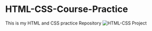 # HTML-CSS-Course-Practice
This is my HTML and CSS practice Repository
![HTML-CSS Project](https://user-images.githubusercontent.com/113343795/206430371-425ba753-7c26-40fd-9e8a-769c858c59fb.PNG)
